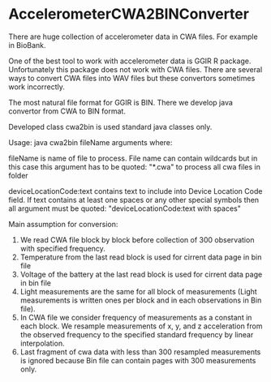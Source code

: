 # AccelerometerCWA2BINConverter

There are huge collection of accelerometer data in CWA files. For example in BioBank.

One of the best tool to work with accelerometer data is GGIR R package. Unfortunately this package does not work with CWA files. There are several ways to convert CWA files into WAV files but these convertors sometimes work incorrectly. 

The most natural file format for GGIR is BIN. There we develop java convertor from CWA to BIN format.

Developed class cwa2bin is used standard java classes only.

Usage:
java cwa2bin fileName arguments
where:

fileName is name of file to process. File name can contain wildcards but in this case this argument has to be quoted: "*.cwa" to process all cwa files in folder

deviceLocationCode:text contains text to include into Device Location Code field. If text contains at least one spaces or any other special symbols then all argument must be quoted: "deviceLocationCode:text with spaces"


Main assumption for conversion:
1. We read CWA file block by block before collection of 300 observation with specified frequency.
2. Temperature from the last read block is used for cirrent data page in bin file
3. Voltage of the battery at the last read block is used for cirrent data page in bin file
4. Light measurements are the same for all block of measurements (Light measurements is written ones per block and in each observations in Bin file).
5. In CWA file we consider frequency of measurements as a constant in each block. We resample measurements of x, y, and z acceleration from the observed frequency to the specified standard frequency by linear interpolation.
6. Last fragment of cwa data with less than 300 resampled measurements is ignored because Bin file can contain pages with 300 measurements only.
